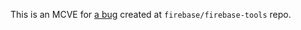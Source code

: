 This is an MCVE for [a bug](https://github.com/firebase/firebase-tools/issues/3796) created at `firebase/firebase-tools` repo.
